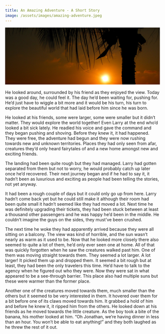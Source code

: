 ```yaml
---
title: An Amazing Adventure - A Short Story
image: /assets/images/amazing-adventure.jpeg
---
```


![An amazing adventure](/assets/images/amazing-adventure.jpeg)

He looked around, surrounded by his friend as they enjoyed the view. Today was a good day, he could feel it. The day he’d been waiting for, pushing for. He’d just have to wiggle a bit more and it would be his turn, his turn to explore the beautiful world that had laid before him since he was born.


He looked at his friends, some were larger, some were smaller but it didn’t matter. They would explore the world together! Even Larry at the end who’d looked a bit sick lately. He readied his voice and gave the command and they began pushing and shoving.
Before they knew it, it had happened. They were free, the adventure had begun and they were now rushing towards new and unknown territories. Places they had only seen from afar, creatures they’d only heard fairytales of and a new home amongst new and exciting friends.


The landing had been quite rough but they had managed. Larry had gotten separated from them but not to worry, he would probably catch up later once he’d recovered. Their next journey began and if he had to say it, it hadn’t been as luxurious and exciting as people had been telling the stories, not yet anyway.


It had been a rough couple of days but it could only go up from here. Larry hadn’t come back yet but he could still make it although their room had been quite small it hadn’t seemed like they had moved a lot. Next time he was definitely upgrading their tickets, they had been stuck between at least a thousand other passengers and he was happy he’d been in the middle. He couldn’t imagine the guys on the sides, they must’ve been crushed.


The next time he woke they had apparently arrived because they were all sitting on a balcony. The view was kind of horrible, and the sun wasn’t nearly as warm as it used to be. Now that he looked more closely there also seemed to quite a lot of them, he’d only ever seen one at home. All of that was quickly forgotten when he saw the creatures walked past him. One of them was moving straight towards them. They seemed a lot larger. A lot larger! It picked them up and dropped them.
It seemed a bit rough but at least, they had been the only travelers this time. He’d have to talk to the agency when he figured out who they were. Now they were sat in what appeared to be a see-through barrier. This place also had multiple suns but these were warmer than the former place.


Another one of the creatures moved towards them, much smaller than the others but it seemed to be very interested in them. It hovered over them for a bit before one of its claws moved towards him. It grabbed a hold of him and before he knew it, it ripped him from the others. He looked down at his friends as he moved towards the little creature.
As the boy took a bite of the banana, his mother looked at him.
“Oh Jonathan, we’re having dinner in less than an hour. You won’t be able to eat anything!” and they both laughed as he threw the rest of it out.
